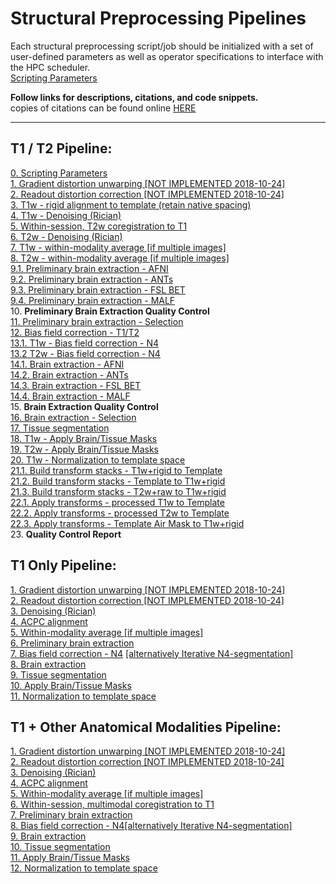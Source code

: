 # Structural Preprocessing Pipelines

Each structural preprocessing script/job should be initialized with a set of user-defined parameters as well as operator specifications to interface with the HPC scheduler.  
[Scripting Parameters](https://github.com/TKoscik/nimg_core/blob/master/pipelines/structural_preprocessing/scripting_parameters.md)

**Follow links for descriptions, citations, and code snippets.**  
copies of citations can be found online [HERE](https://paperpile.com/shared/5aInqX)  

***

## T1 / T2 Pipeline:
[0. Scripting Parameters](https://github.com/TKoscik/nimg_core/blob/master/pipelines/structural_preprocessing/scripting_parameters.md)  
[1. Gradient distortion unwarping [NOT IMPLEMENTED 2018-10-24]](https://github.com/TKoscik/nimg_core/blob/master/pipelines/structural_preprocessing/gradient_distortion_unwarping.md)  
[2. Readout distortion correction [NOT IMPLEMENTED 2018-10-24]](https://github.com/TKoscik/nimg_core/blob/master/pipelines/structural_preprocessing/readout_distortion_correction.md)  
[3. T1w - rigid alignment to template (retain native spacing)](https://github.com/TKoscik/nimg_core/blob/master/pipelines/structural_preprocessing/acpc_alignment.md)  
[4. T1w - Denoising (Rician)](https://github.com/TKoscik/nimg_core/blob/master/pipelines/structural_preprocessing/denoising.md)  
[5. Within-session, T2w coregistration to T1](https://github.com/TKoscik/nimg_core/blob/master/pipelines/structural_preprocessing/within_session_multimodal_registration.md)  
[6. T2w - Denoising (Rician)](https://github.com/TKoscik/nimg_core/blob/master/pipelines/structural_preprocessing/denoising.md)  
[7. T1w - within-modality average [if multiple images]](https://github.com/TKoscik/nimg_core/blob/master/pipelines/structural_preprocessing/within_modality_average.md)  
[8. T2w - within-modality average [if multiple images]](https://github.com/TKoscik/nimg_core/blob/master/pipelines/structural_preprocessing/within_modality_average.md)  
[9.1. Preliminary brain extraction - AFNI](https://github.com/TKoscik/nimg_core/blob/master/pipelines/structural_preprocessing/brain_extraction.md)  
[9.2. Preliminary brain extraction - ANTs](https://github.com/TKoscik/nimg_core/blob/master/pipelines/structural_preprocessing/brain_extraction.md)  
[9.3. Preliminary brain extraction - FSL BET](https://github.com/TKoscik/nimg_core/blob/master/pipelines/structural_preprocessing/brain_extraction.md)  
[9.4. Preliminary brain extraction - MALF](https://github.com/TKoscik/nimg_core/blob/master/pipelines/structural_preprocessing/brain_extraction.md)  
10. __Preliminary Brain Extraction Quality Control__  
[11. Preliminary brain extraction - Selection]()  
[12. Bias field correction - T1/T2](https://github.com/TKoscik/nimg_core/blob/master/pipelines/structural_preprocessing/bias_field_correction_T1T2.md)  
[13.1. T1w - Bias field correction - N4](https://github.com/TKoscik/nimg_core/blob/master/pipelines/structural_preprocessing/bias_field_correction_N4.md)  
[13.2  T2w - Bias field correction - N4](https://github.com/TKoscik/nimg_core/blob/master/pipelines/structural_preprocessing/bias_field_correction_N4.md)  
[14.1. Brain extraction - AFNI](https://github.com/TKoscik/nimg_core/blob/master/pipelines/structural_preprocessing/brain_extraction.md)  
[14.2. Brain extraction - ANTs](https://github.com/TKoscik/nimg_core/blob/master/pipelines/structural_preprocessing/brain_extraction.md)  
[14.3. Brain extraction - FSL BET](https://github.com/TKoscik/nimg_core/blob/master/pipelines/structural_preprocessing/brain_extraction.md)  
[14.4. Brain extraction - MALF](https://github.com/TKoscik/nimg_core/blob/master/pipelines/structural_preprocessing/brain_extraction.md)  
15. __Brain Extraction Quality Control__  
[16. Brain extraction - Selection]()  
[17. Tissue segmentation](https://github.com/TKoscik/nimg_core/blob/master/pipelines/structural_preprocessing/tissue_segmentation.md)  
[18. T1w - Apply Brain/Tissue Masks](https://github.com/TKoscik/nimg_core/blob/master/pipelines/structural_preprocessing/apply_masks.md)  
[19. T2w - Apply Brain/Tissue Masks](https://github.com/TKoscik/nimg_core/blob/master/pipelines/structural_preprocessing/apply_masks.md)  
[20. T1w - Normalization to template space](https://github.com/TKoscik/nimg_core/blob/master/pipelines/structural_preprocessing/normalization_to_template_space.md)  
[21.1. Build transform stacks - T1w+rigid to Template]()  
[21.2. Build transform stacks - Template to T1w+rigid]()  
[21.3. Build transform stacks - T2w+raw to T1w+rigid]()  
[22.1. Apply transforms - processed T1w to Template]()  
[22.2. Apply transforms - processed T2w to Template]()  
[22.3. Apply transforms - Template Air Mask to T1w+rigid]()  
23. __Quality Control Report__  
  
## T1 Only Pipeline:
[1. Gradient distortion unwarping [NOT IMPLEMENTED 2018-10-24]](https://github.com/TKoscik/nimg_core/blob/master/pipelines/structural_preprocessing/gradient_distortion_unwarping.md)  
[2. Readout distortion correction [NOT IMPLEMENTED 2018-10-24]](https://github.com/TKoscik/nimg_core/blob/master/pipelines/structural_preprocessing/readout_distortion_correction.md)  
[3. Denoising (Rician)](https://github.com/TKoscik/nimg_core/blob/master/pipelines/structural_preprocessing/denoising.md)  
[4. ACPC alignment](https://github.com/TKoscik/nimg_core/blob/master/pipelines/structural_preprocessing/acpc_alignment.md)  
[5. Within-modality average [if multiple images]](https://github.com/TKoscik/nimg_core/blob/master/pipelines/structural_preprocessing/within_modality_average.md)  
[6. Preliminary brain extraction](https://github.com/TKoscik/nimg_core/blob/master/pipelines/structural_preprocessing/brain_extraction.md)  
[7. Bias field correction - N4](https://github.com/TKoscik/nimg_core/blob/master/pipelines/structural_preprocessing/bias_field_correction_N4.md) [[alternatively Iterative N4-segmentation]](https://github.com/TKoscik/nimg_core/blob/master/pipelines/structural_preprocessing/bias_field_correction_atroposN4.md)  
[8. Brain extraction](https://github.com/TKoscik/nimg_core/blob/master/pipelines/structural_preprocessing/brain_extraction.md)  
[9. Tissue segmentation](https://github.com/TKoscik/nimg_core/blob/master/pipelines/structural_preprocessing/tissue_segmentation.md)  
[10. Apply Brain/Tissue Masks](https://github.com/TKoscik/nimg_core/blob/master/pipelines/structural_preprocessing/apply_masks.md)  
[11. Normalization to template space](https://github.com/TKoscik/nimg_core/blob/master/pipelines/structural_preprocessing/normalization_to_template_space.md)  

## T1 + Other Anatomical Modalities Pipeline:
[1. Gradient distortion unwarping [NOT IMPLEMENTED 2018-10-24]](https://github.com/TKoscik/nimg_core/blob/master/pipelines/structural_preprocessing/gradient_distortion_unwarping.md)  
[2. Readout distortion correction [NOT IMPLEMENTED 2018-10-24]](https://github.com/TKoscik/nimg_core/blob/master/pipelines/structural_preprocessing/readout_distortion_correction.md)  
[3. Denoising (Rician)](https://github.com/TKoscik/nimg_core/blob/master/pipelines/structural_preprocessing/denoising.md)  
[4. ACPC alignment](https://github.com/TKoscik/nimg_core/blob/master/pipelines/structural_preprocessing/acpc_alignment.md)  
[5. Within-modality average [if multiple images]](https://github.com/TKoscik/nimg_core/blob/master/pipelines/structural_preprocessing/within_modality_average.md)  
[6. Within-session, multimodal coregistration to T1](https://github.com/TKoscik/nimg_core/blob/master/pipelines/structural_preprocessing/within_session_multimodal_registration.md)  
[7. Preliminary brain extraction](https://github.com/TKoscik/nimg_core/blob/master/pipelines/structural_preprocessing/brain_extraction.md)  
[8. Bias field correction - N4](https://github.com/TKoscik/nimg_core/blob/master/pipelines/structural_preprocessing/bias_field_correction_N4.md)[[alternatively Iterative N4-segmentation]](https://github.com/TKoscik/nimg_core/blob/master/pipelines/structural_preprocessing/bias_field_correction_atroposN4.md)    
[9. Brain extraction](https://github.com/TKoscik/nimg_core/blob/master/pipelines/structural_preprocessing/brain_extraction.md)  
[10. Tissue segmentation](https://github.com/TKoscik/nimg_core/blob/master/pipelines/structural_preprocessing/tissue_segmentation.md)  
[11. Apply Brain/Tissue Masks](https://github.com/TKoscik/nimg_core/blob/master/pipelines/structural_preprocessing/apply_masks.md)  
[12. Normalization to template space](https://github.com/TKoscik/nimg_core/blob/master/pipelines/structural_preprocessing/normalization_to_template_space.md)  
